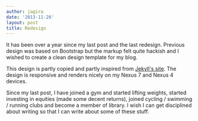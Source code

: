 ```yaml
---
author: jagira
date: '2013-11-28'
layout: post
title: Redesign
---
```


It has been over a year since my last post and the last redesign.
Previous design was based on Bootstrap but the markup felt quite hackish
and I wished to create a clean design template for my blog.

This design is partly copied and partly inspired from [Jekyll's
site](http://jekyllrb.com). The design is responsive and renders nicely
on my Nexus 7 and Nexus 4 devices.

Since my last post, I have joined a gym and started lifting weights,
started investing in equities (made some decent returns), joined
cycling / swimming / running clubs and become a member of library. I
wish I can get disciplined about writing so that I can write about some
of these stuff.



